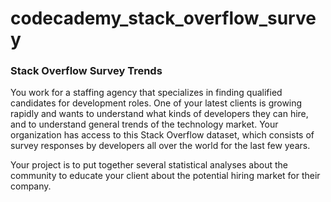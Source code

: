 # codecademy_stack_overflow_survey

### Stack Overflow Survey Trends

You work for a staffing agency that specializes in finding qualified candidates for development roles. One of your latest clients is growing rapidly and wants to understand what kinds of developers they can hire, and to understand general trends of the technology market. Your organization has access to this Stack Overflow dataset, which consists of survey responses by developers all over the world for the last few years.

Your project is to put together several statistical analyses about the community to educate your client about the potential hiring market for their company.
